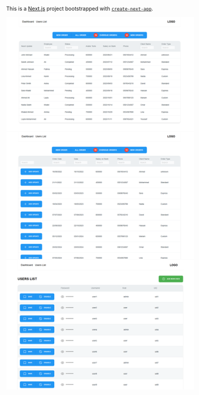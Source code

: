 This is a [Next.js](https://nextjs.org/) project bootstrapped with [`create-next-app`](https://github.com/vercel/next.js/tree/canary/packages/create-next-app).

![Overdue Orders](./misc/1.png)
![New Orders](./misc/2.png)
![Users List](./misc/3.png)
